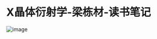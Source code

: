 # X晶体衍射学-梁栋材-读书笔记
![image](https://user-images.githubusercontent.com/64535522/196960421-8c8f88d1-cfb4-41bb-a26e-bc5509502550.png)
